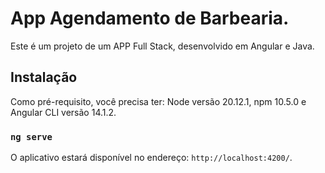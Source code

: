 # App Agendamento de Barbearia.

Este é um projeto de um APP Full Stack, desenvolvido em Angular e Java.

## Instalação
Como pré-requisito, você precisa ter:
Node versão 20.12.1, npm 10.5.0 e Angular CLI versão 14.1.2.

### `ng serve`
O aplicativo estará disponível no endereço: `http://localhost:4200/`.
